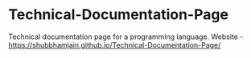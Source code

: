 # Technical-Documentation-Page
Technical documentation page for a programming language.
Website - https://shubbhamjain.github.io/Technical-Documentation-Page/
